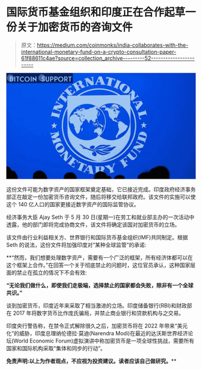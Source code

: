 # 国际货币基金组织和印度正在合作起草一份关于加密货币的咨询文件

> 原文：<https://medium.com/coinmonks/india-collaborates-with-the-international-monetary-fund-on-a-crypto-consultation-paper-61f88611c4ae?source=collection_archive---------52----------------------->

![](img/efd73f740be80fd3a63854849c2aa766.png)

这份文件可能为数字资产的国家框架奠定基础，它已接近完成。印度政府经济事务部正在敲定一份加密货币咨询文件，随后将移交给联邦政府。该文件的实施可以使这个 140 亿人口的国家更接近数字资产的国际监管协议。

经济事务大臣 Ajay Seth 于 5 月 30 日(星期一)在劳工和就业部主办的一次活动中透露，他的部门即将完成协商文件，该文件将确定该国对加密货币的立场。

该文件由行业利益相关方、世界银行和国际货币基金组织(IMF)共同制定。根据 Seth 的说法，这份文件将加强印度对“某种全球监管”的承诺:

**“然而，我们想要处理数字资产，需要有一个广泛的框架，所有经济体都可以在这个框架上合作。”在回答一个关于彻底禁止的问题时，这位官员承认，这种国家层面的禁止在孤立的情况下不会有效:

**“无论我们做什么，即使我们走极端，选择禁止的国家都会失败，除非有一个全球共识。”**

谈到加密货币，印度近年来采取了相当激进的立场。印度储备银行(RBI)和财政部在 2017 年将数字货币比作庞氏骗局，并禁止商业银行和贷款机构与之交易。

印度央行警告称，在禁令正式解除很久之后，加密货币将在 2022 年带来“美元化”的威胁，印度总理纳伦德拉·莫迪(Narendra Modi)在最近的达沃斯世界经济论坛(World Economic Forum)虚拟演讲中称加密货币是一项全球性挑战，需要所有国家和国际机构采取“集体和同步的行动”。

**免责声明:以上为作者观点，不应视为投资建议。读者应该自己做研究。****
